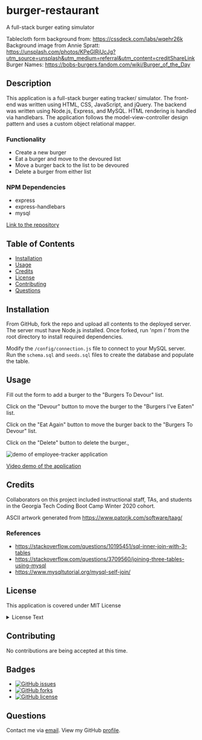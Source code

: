 # burger-restaurant
A full-stack burger eating simulator

Tablecloth form background from: https://cssdeck.com/labs/wqehr26k
Background image from Annie Spratt: https://unsplash.com/photos/KPeGlRjUcJg?utm_source=unsplash&utm_medium=referral&utm_content=creditShareLink 
Burger Names: https://bobs-burgers.fandom.com/wiki/Burger_of_the_Day 

## Description
This application is a full-stack burger eating tracker/ simulator. The front-end was written using HTML, CSS, JavaScript, and jQuery.  The backend was written using Node.js, Express, and MySQL.  HTML rendering is handled via handlebars.  The application follows the model-view-controller design pattern and uses a custom object relational mapper. 

### Functionality
* Create a new burger
* Eat a burger and move to the devoured list
* Move a burger back to the list to be devoured
* Delete a burger from either list

### NPM Dependencies
* express
* express-handlebars
* mysql

[Link to the repository](https://github.com/pkriengsiri/burger-eater)
  
## Table of Contents
* [Installation](#installation)
* [Usage](#usage)
* [Credits](#credits)
* [License](#license)
* [Contributing](#contributing)
* [Questions](#questions)
  
## Installation
From GitHub, fork the repo and upload all contents to the deployed server.  The server must have Node.js installed. Once forked, run 'npm i' from the root directory to install required dependencies.  

Modify the `/config/connection.js` file to connect to your MySQL server.   Run the `schema.sql` and `seeds.sql` files to create the database and populate the table.

## Usage

Fill out the form to add a burger to the "Burgers To Devour" list.

Click on the "Devour" button to move the burger to the "Burgers I've Eaten" list.

Click on the "Eat Again" button to move the burger back to the "Burgers To Devour" list.

Click on the "Delete" button to delete the burger.,

![demo of employee-tracker application](./demo/demo.gif)

[Video demo of the application](https://drive.google.com/file/d/14C_6sO917B9JxrjquNRSR30Se6XTPIIa/view)

## Credits
Collaborators on this project included instructional staff, TAs, and students in the Georgia Tech Coding Boot Camp Winter 2020 cohort.

ASCII artwork generated from https://www.patorjk.com/software/taag/ 

### References
* https://stackoverflow.com/questions/10195451/sql-inner-join-with-3-tables
* https://stackoverflow.com/questions/3709560/joining-three-tables-using-mysql
* https://www.mysqltutorial.org/mysql-self-join/


## License
This application is covered under MIT License

<details>
  <summary>
    License Text
  </summary> 

```

Copyright (c) 2021  Pete Kriengsiri

Permission is hereby granted, free of charge, to any person obtaining a copy
of this software and associated documentation files (the "Software"), to deal
in the Software without restriction, including without limitation the rights
to use, copy, modify, merge, publish, distribute, sublicense, and/or sell
copies of the Software, and to permit persons to whom the Software is
furnished to do so, subject to the following conditions:
      
The above copyright notice and this permission notice shall be included in all
copies or substantial portions of the Software.
      
THE SOFTWARE IS PROVIDED "AS IS", WITHOUT WARRANTY OF ANY KIND, EXPRESS OR
IMPLIED, INCLUDING BUT NOT LIMITED TO THE WARRANTIES OF MERCHANTABILITY,
FITNESS FOR A PARTICULAR PURPOSE AND NONINFRINGEMENT. IN NO EVENT SHALL THE
AUTHORS OR COPYRIGHT HOLDERS BE LIABLE FOR ANY CLAIM, DAMAGES OR OTHER
LIABILITY, WHETHER IN AN ACTION OF CONTRACT, TORT OR OTHERWISE, ARISING FROM,
OUT OF OR IN CONNECTION WITH THE SOFTWARE OR THE USE OR OTHER DEALINGS IN THE
SOFTWARE.

```
</details>


## Contributing
No contributions are being accepted at this time.
  
## Badges
* [![GitHub issues](https://img.shields.io/github/issues/pkriengsiri/employee-tracker)](https://github.com/pkriengsiri/employee-tracker/issues)
* [![GitHub forks](https://img.shields.io/github/forks/pkriengsiri/employee-tracker)](https://github.com/pkriengsiri/employee-tracker/network)
* [![GitHub license](https://img.shields.io/github/license/pkriengsiri/employee-tracker)](https://github.com/pkriengsiri/employee-tracker/blob/main/LICENSE)


## Questions
Contact me via [email](mailto:pkriengsiri@gmail.com).
View my GitHub [profile](https://github.com/pkriengsiri).